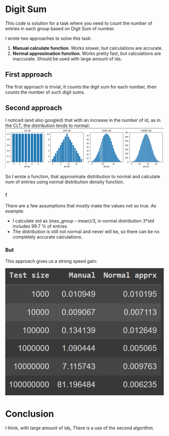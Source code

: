 # Digit Sum

This code is solution for a task where you need to count the number of entries in each group based on Digit Sum of number.


I wrote two approaches to solve this task:
 1. __Manual calculate function__. Works slower, but calculations are accurate.
 2. __Normal approximation function__. Works pretty fast, but calculations are inaccurate. Should be used with large amount of ids.

 ## First approach
 
The first approach is trivial, It counts the digit sum for each number, then counts the number of such digit sums.

## Second approach

I noticed (and also googled) that with an increase in the number of id, as in the CLT, the distribution tends to normal:
![Different_ids](/misc/diff_ids.png)

So I wrote a function, that approximate distribution to normal and calculate num of entries using normal distribution density function.

### !
There are a few assumptions that mostly make the values ​​not so true.
As example:
* I calculate std as (max_group - mean)/3, in normal distribution 3*std includes 99.7 % of entries
* The distribution is still not normal and never will be, so there can be no completely accurate calculations.

### But 
This approach gives us a strong speed gain:

![Results](/misc/results.png)

# Conclusion
I think, with large amount of ids, There is a use of the second algorithm.